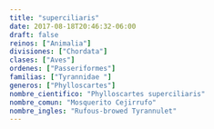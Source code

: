 ```yaml
---
title: "superciliaris"
date: 2017-08-18T20:46:32-06:00
draft: false
reinos: ["Animalia"]
divisiones: ["Chordata"]
clases: ["Aves"]
ordenes: ["Passeriformes"]
familias: ["Tyrannidae "]
generos: ["Phylloscartes"]
nombre_cientifico: "Phylloscartes superciliaris"
nombre_comun: "Mosquerito Cejirrufo"
nombre_ingles: "Rufous-browed Tyrannulet"
---
```

